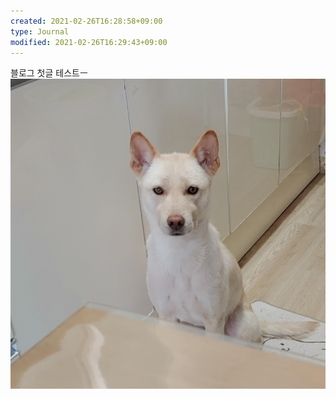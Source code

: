 ```yaml
---
created: 2021-02-26T16:28:58+09:00
type: Journal
modified: 2021-02-26T16:29:43+09:00
---
```


블로그 첫글 테스트ㅡ
![Image](./image_picker3198895689770505062.jpg)